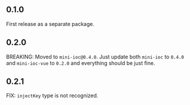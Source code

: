 ## 0.1.0

First release as a separate package.

## 0.2.0

BREAKING: Moved to `mini-ioc@0.4.0`. Just update both `mini-ioc` to `0.4.0` and `mini-ioc-vue` to `0.2.0` and everything should be just fine.

## 0.2.1

FIX: `injectKey` type is not recognized.
